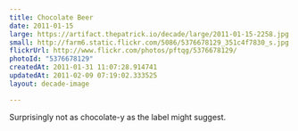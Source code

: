 ```yaml
---
title: Chocolate Beer
date: 2011-01-15
large: https://artifact.thepatrick.io/decade/large/2011-01-15-2258.jpg
small: http://farm6.static.flickr.com/5086/5376678129_351c4f7830_s.jpg
flickrUrl: http://www.flickr.com/photos/pftqg/5376678129/
photoId: "5376678129"
createdAt: 2011-01-31 11:07:28.914741
updatedAt: 2011-02-09 07:19:02.333525
layout: decade-image

---
```

Surprisingly not as chocolate-y as the label might suggest.
